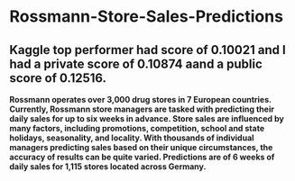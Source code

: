 # Rossmann-Store-Sales-Predictions

## Kaggle top performer had score of 0.10021 and I had a private score of 0.10874 aand a public score of 0.12516.


**Rossmann operates over 3,000 drug stores in 7 European countries. Currently, Rossmann store managers are tasked with predicting their daily sales for up to six weeks in advance. Store sales are influenced by many factors, including promotions, competition, school and state holidays, seasonality, and locality. With thousands of individual managers predicting sales based on their unique circumstances, the accuracy of results can be quite varied.
Predictions are of 6 weeks of daily sales for 1,115 stores located across Germany.**
  
   
   
